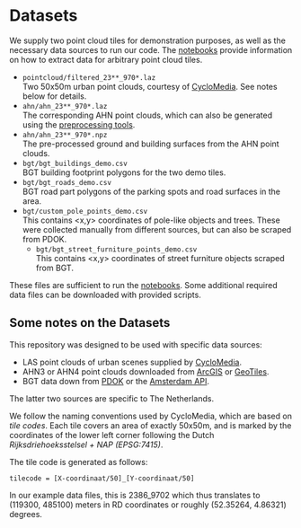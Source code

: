 # Datasets

We supply two point cloud tiles for demonstration purposes, as well as the necessary data sources to run our code. The [notebooks](../notebooks/) provide information on how to extract data for arbitrary point cloud tiles.

* `pointcloud/filtered_23**_970*.laz`  
  Two 50x50m urban point clouds, courtesy of [CycloMedia](https://www.cyclomedia.com/). See notes below for details.
* `ahn/ahn_23**_970*.laz`  
  The corresponding AHN point clouds, which can also be generated using the [preprocessing tools](../notebooks/1.%20AHN%20preprocessing.ipynb).
* `ahn/ahn_23**_970*.npz`  
  The pre-processed ground and building surfaces from the AHN point clouds.
* `bgt/bgt_buildings_demo.csv`  
  BGT building footprint polygons for the two demo tiles.
* `bgt/bgt_roads_demo.csv`  
  BGT road part polygons of the parking spots and road surfaces in the area.
* `bgt/custom_pole_points_demo.csv`  
  This contains <x,y> coordinates of pole-like objects and trees. These were collected manually from different sources, but can also be scraped from PDOK.
  * `bgt/bgt_street_furniture_points_demo.csv`  
  This contains <x,y> coordinates of street furniture objects scraped from BGT.
    
These files are sufficient to run the [notebooks](../notebooks). Some additional required data files can be downloaded with provided scripts.


## Some notes on the Datasets

This repository was designed to be used with specific data sources:

* LAS point clouds of urban scenes supplied by [CycloMedia](https://www.cyclomedia.com/).
* AHN3 or AHN4 point clouds downloaded from [ArcGIS](https://www.arcgis.com/apps/Embed/index.html?appid=a3dfa5a818174aa787392e461c80f781) or [GeoTiles](https://geotiles.nl).
* BGT data down from [PDOK](https://www.pdok.nl/) or the [Amsterdam API](https://map.data.amsterdam.nl/maps/bgtobjecten?).

The latter two sources are specific to The Netherlands.

We follow the naming conventions used by CycloMedia, which are based on _tile codes_. Each tile covers an area of exactly 50x50m, and is marked by the coordinates of the lower left corner following the Dutch _Rijksdriehoeksstelsel + NAP (EPSG:7415)_.

The tile code is generated as follows:

`tilecode = [X-coordinaat/50]_[Y-coordinaat/50]`

In our example data files, this is 2386_9702 which thus translates to (119300, 485100) meters in RD coordinates or roughly (52.35264, 4.86321) degrees.
